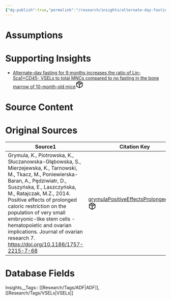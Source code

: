 ```yaml
---
{"dg-publish":true,"permalink":"/research/insights/alternate-day-fasting-for-9-months-increases-the-number-of-lin-sca1-cd-45-vse-ls-compared-to-no-fasting-in-the-bone-marrow-of-10-month-old-mice/"}
---
```


# Assumptions
<div><ul class="dataview list-view-ul"></ul></div>

# Supporting Insights
<div><ul class="dataview list-view-ul"><li><span><a data-tooltip-position="top" aria-label="Research/Insights/Alternate-day fasting for 9 months increases the ratio of Lin-Sca1+CD45- VSELs to total MNCs compared to no fasting in the bone marrow of 10-month-old mice.md" data-href="Research/Insights/Alternate-day fasting for 9 months increases the ratio of Lin-Sca1+CD45- VSELs to total MNCs compared to no fasting in the bone marrow of 10-month-old mice.md" href="Research/Insights/Alternate-day fasting for 9 months increases the ratio of Lin-Sca1+CD45- VSELs to total MNCs compared to no fasting in the bone marrow of 10-month-old mice.md" class="internal-link" target="_blank" rel="noopener" fileclass-name="Research Links">Alternate-day fasting for 9 months increases the ratio of Lin-Sca1+CD45- VSELs to total MNCs compared to no fasting in the bone marrow of 10-month-old mice</a><a class="metadata-menu fileclass-icon"><svg xmlns="http://www.w3.org/2000/svg" width="24" height="24" viewBox="0 0 24 24" fill="none" stroke="currentColor" stroke-width="2" stroke-linecap="round" stroke-linejoin="round" class="svg-icon lucide-package"><path d="m7.5 4.27 9 5.15"></path><path d="M21 8a2 2 0 0 0-1-1.73l-7-4a2 2 0 0 0-2 0l-7 4A2 2 0 0 0 3 8v8a2 2 0 0 0 1 1.73l7 4a2 2 0 0 0 2 0l7-4A2 2 0 0 0 21 16Z"></path><path d="m3.3 7 8.7 5 8.7-5"></path><path d="M12 22V12"></path></svg></a></span></li></ul></div>

# Source Content
<div><ul class="dataview list-view-ul"></ul></div>

# Original Sources
<div><table class="dataview table-view-table"><thead class="table-view-thead"><tr class="table-view-tr-header"><th class="table-view-th"><span>Source</span><span class="dataview small-text">1</span></th><th class="table-view-th"><span>Citation Key</span></th></tr></thead><tbody class="table-view-tbody"><tr><td><span>Grymula, K., Piotrowska, K., Słuczanowska-Głąbowska, S., Mierzejewska, K., Tarnowski, M., Tkacz, M., Poniewierska-Baran, A., Pędziwiatr, D., Suszyńska, E., Laszczyńska, M., Ratajczak, M.Z., 2014. Positive effects of prolonged caloric restriction on the population of very small embryonic-like stem cells - hematopoietic and ovarian implications. Journal of ovarian research 7. <a rel="noopener" class="external-link" href="https://doi.org/10.1186/1757-2215-7-68" target="_blank">https://doi.org/10.1186/1757-2215-7-68</a></span></td><td><span><a data-tooltip-position="top" aria-label="Research/Studies/grymulaPositiveEffectsProlonged2014.md" data-href="Research/Studies/grymulaPositiveEffectsProlonged2014.md" href="Research/Studies/grymulaPositiveEffectsProlonged2014.md" class="internal-link" target="_blank" rel="noopener" fileclass-name="Research Links">grymulaPositiveEffectsProlonged2014</a><a class="metadata-menu fileclass-icon"><svg xmlns="http://www.w3.org/2000/svg" width="24" height="24" viewBox="0 0 24 24" fill="none" stroke="currentColor" stroke-width="2" stroke-linecap="round" stroke-linejoin="round" class="svg-icon lucide-package"><path d="m7.5 4.27 9 5.15"></path><path d="M21 8a2 2 0 0 0-1-1.73l-7-4a2 2 0 0 0-2 0l-7 4A2 2 0 0 0 3 8v8a2 2 0 0 0 1 1.73l7 4a2 2 0 0 0 2 0l7-4A2 2 0 0 0 21 16Z"></path><path d="m3.3 7 8.7 5 8.7-5"></path><path d="M12 22V12"></path></svg></a></span></td></tr></tbody></table></div>

# Database Fields
Insights__Tags:: [[Research/Tags/ADF\|ADF]], [[Research/Tags/VSELs\|VSELs]]